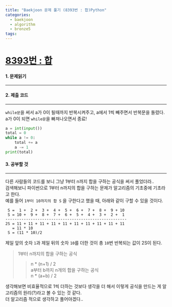 ```yaml
---
title: "Baekjoon 문제 풀기 (8393번 : 합)Python"
categories:
  - baekjoon
  - algorithm
  - bronze5
tags:
---
```



# [8393번 : 합](https://www.acmicpc.net/problem/8393)

#### 1. 문제읽기
---

#### 2. 제출 코드 
---

`while문`을 써서 a가 0이 될때까지 반복시켜주고, a에서 1씩 빼주면서 반복문을 돌렸다.  
a가 0이 되면 `while문`을 빠져나오면서 종료!  

```python
a = int(input())
total = 0
while a != 0:
    total += a
    a -= 1
print(total)
```


#### 3. 공부할 것
---
다른 사람들의 코드를 보니 그냥 1부터 n까지 합을 구하는 공식을 써서 풀었더라..  
검색해보니 파이썬으로 1부터 n까지의 합을 구하는 문제가 알고리즘의 기초중에 기초라고 한다.  
예를 들어 `1부터 10까지의 합 S` 을 구한다고 했을 때,  아래와 같이 구할 수 있을 것이다.  

```
 S =  1 +  2 +  3 +  4 +  5 +  6 +  7 +  8 +  9 + 10
 S = 10 +  9 +  8 +  7 +  6 +  5 +  4 +  3 +  2 +  1
-----------------------------------------------------
2S = 11 + 11 + 11 + 11 + 11 + 11 + 11 + 11 + 11 + 11
   = 11 * 10
 S = (11 * 10)/2
```
제일 앞의 숫자 `1`과 제일 뒤의 숫자 `10`를 더한 것이 총 `10`번 반복되는 값이 2S이 된다.  

> 1부터 n까지의 합을 구하는 공식  
>
> > n * (n+1)  / 2  
> a부터 b까지 n개의 합을 구하는 공식  
> > n * (a+b) / 2  

생각해보면 비효율적으로 1씩 더하는 것보다 생각을 더 해서 이렇게 공식을 만드는 게 알고리즘의 원리(?)라고 볼 수 있는 것 같다.  
더 알고리즘 적으로 생각하고 풀어야겠다..  